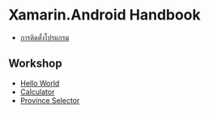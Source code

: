 
# Xamarin.Android Handbook

- [การติดตั้งโปรแกรม](setup.md)


## Workshop 

- [Hello World](helloworld/README.md)
- [Calculator](calculator-app/README.md)
- [Province Selector](province-selector/README.md)